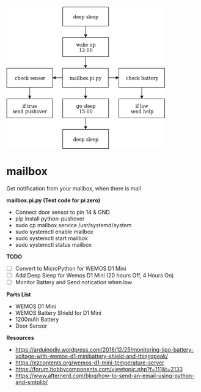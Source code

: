 ![](mailbox_sensor.d1.png)

# mailbox
Get notification from your mailbox, when there is mail

**mailbox.pi.py (Test code for pi zero)**
* Connect door sensor to pin 14 & GND
* pip install python-pushover
* sudo cp mailbox.service /usr/systemd/system
* sudo systemctl enable mailbox
* sudo systemctl start mailbox
* sudo systemctl status mailbox

**TODO**
- [ ] Convert to MicroPython for WEMOS D1 Mini
- [ ] Add Deep Sleep for Wemos D1 Mini (20 hours Off, 4 Hours On)
- [ ] Monitor Battery and Send notication when low

**Parts List**
* WEMOS D1 Mini
* WEMOS Battery Shield for D1 Mini
* 1200mAh Battery
* Door Sensor

**Resources**
* https://arduinodiy.wordpress.com/2016/12/25/monitoring-lipo-battery-voltage-with-wemos-d1-minibattery-shield-and-thingspeak/
* https://ezcontents.org/wemos-d1-mini-temperature-server
* https://forum.hobbycomponents.com/viewtopic.php?f=111&t=2133
* https://www.afternerd.com/blog/how-to-send-an-email-using-python-and-smtplib/
